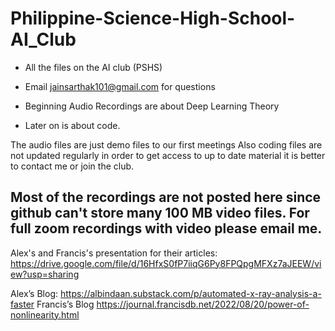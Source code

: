 # Philippine-Science-High-School-AI_Club
* All the files on the AI club (PSHS)
* Email jainsarthak101@gmail.com for questions

* Beginning Audio Recordings are about Deep Learning Theory
* Later on is about code.

The audio files are just demo files to our first meetings
Also coding files are not updated regularly in order to get access to up to date material it is better to contact me or join the club.

## Most of the recordings are not posted here since github can't store many 100 MB video files. For full zoom recordings with video please email me.

Alex's and Francis's presentation for their articles:
https://drive.google.com/file/d/16HfxS0fP7iiqG6Py8FPQpgMFXz7aJEEW/view?usp=sharing

Alex’s Blog: https://albindaan.substack.com/p/automated-x-ray-analysis-a-faster
Francis’s Blog https://journal.francisdb.net/2022/08/20/power-of-nonlinearity.html
